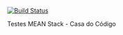 [![Build Status](https://travis-ci.org/diegomichelsmuller/contatooh-mean.svg?branch=master)](https://travis-ci.org/diegomichelsmuller/contatooh-mean)

Testes MEAN Stack - Casa do Código
